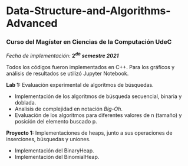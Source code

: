 # Data-Structure-and-Algorithms-Advanced

### Curso del Magíster en Ciencias de la Computación UdeC

_Fecha de implementación:_ **$2^{do}$ _semestre 2021_**

Todos los códigos fueron implementados en C++. Para los gráficos y análisis de resultados se utilizó Jupyter Notebook.

**Lab 1:** Evaluación experimental de algoritmos de búsquedas.
- Implementación de los algoritmos de búsqueda secuencial, binaria y doblada.
- Analisis de complejidad en notación _Big-Oh_.
- Evaluación de los algoritmos para diferentes valores de n (tamaño) y posición del elemento buscado p.

**Proyecto 1:** Implementaciones de heaps, junto a sus operaciones de inserciones, búsquedas y uniones.
- Implementación del BinaryHeap.
- Implementación del BinomialHeap.
